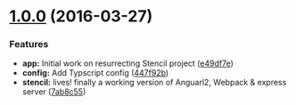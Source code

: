<a name="1.0.0"></a>
# [1.0.0](https://github.com/rixrix/stencil/compare/0.1.1...v1.0.0) (2016-03-27)


### Features

* **app:** Initial work on resurrecting Stencil project ([e49df7e](https://github.com/rixrix/stencil/commit/e49df7e))
* **config:** Add Typscript config ([447f92b](https://github.com/rixrix/stencil/commit/447f92b))
* **stencil:** lives! finally a working version of Anguarl2, Webpack & express server ([7ab8c55](https://github.com/rixrix/stencil/commit/7ab8c55))



